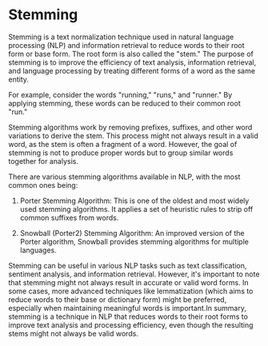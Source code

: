 # Stemming

Stemming is a text normalization technique used in natural language processing (NLP) and information retrieval to reduce words to their root form or base form. The root form is also called the "stem."
The purpose of stemming is to improve the efficiency of text analysis, information retrieval, and language processing by treating different forms of a word as the same entity.

For example, consider the words "running," "runs," and "runner." By applying stemming, these words can be reduced to their common root "run."

Stemming algorithms work by removing prefixes, suffixes, and other word variations to derive the stem. This process might not always result in a valid word, as the stem is often a fragment of a word. 
However, the goal of stemming is not to produce proper words but to group similar words together for analysis. 

There are various stemming algorithms available in NLP, with the most common ones being:

1. Porter Stemming Algorithm: This is one of the oldest and most widely used stemming algorithms. It applies a set of heuristic rules to strip off common suffixes from words.

2. Snowball (Porter2) Stemming Algorithm: An improved version of the Porter algorithm, Snowball provides stemming algorithms for multiple languages.


Stemming can be useful in various NLP tasks such as text classification, sentiment analysis, and information retrieval. However, it's important to note that stemming might not always result in accurate or valid word forms.
In some cases, more advanced techniques like lemmatization (which aims to reduce words to their base or dictionary form) might be preferred, especially when maintaining meaningful words is important.In summary, 
stemming is a technique in NLP that reduces words to their root forms to improve text analysis and processing efficiency, even though the resulting stems might not always be valid words.
